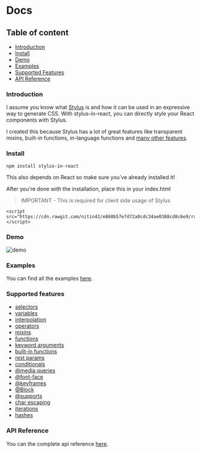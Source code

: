 # Docs

## Table of content

* [Introduction](#introduction)
* [Install](#install)
* [Demo](#demo)
* [Examples](#examples)
* [Supported Features](#supported-features)
* [API Reference](./api.md)

### Introduction

I assume you know what [Stylus]() is and how it can be used in an expressive way to generate CSS. With stylus-in-react, you can directly style your React components with Stylus.

I created this because Stylus has a lot of great features like transparent mixins, built-in functions, in-language functions and [many other features](http://stylus-lang.com/#features).

### Install

```
npm install stylus-in-react
```

This also depends on React so make sure you've already installed it!

After you're done with the installation, place this in your index.html

> IMPORTANT - This is required for client side usage of Stylus

```
<script src="https://cdn.rawgit.com/nitin42/e860b57e7d72a0cdc34ae0388cd8c6e9/raw/dae9a1a254b26ea951903cbb2d918e13f63db5e0/stylus.min.js"></script>
```

### Demo

![demo](http://g.recordit.co/H0PWjG7kMT.gif)

### Examples

You can find all the examples [here]().

### Supported features

* [selectors](http://stylus-lang.com/docs/selectors.html)
* [variables](http://stylus-lang.com/docs/variables.html)
* [interpolation](http://stylus-lang.com/docs/interpolations.html)
* [operators](http://stylus-lang.com/docs/operators.html)
* [mixins](http://stylus-lang.com/docs/mixins.html)
* [functions](http://stylus-lang.com/docs/functions.html)
* [keyword arguments](http://stylus-lang.com/docs/kwargs.html)
* [built-in functions](http://stylus-lang.com/docs/bifs.html)
* [rest params](http://stylus-lang.com/docs/vargs.html)
* [conditionals](http://stylus-lang.com/docs/conditionals.html)
* [@media queries](http://stylus-lang.com/docs/media.html)
* [@font-face](http://stylus-lang.com/docs/font-face.html)
* [@keyframes](http://stylus-lang.com/docs/keyframes.html)
* [@Block](http://stylus-lang.com/docs/block.html)
* [@supports](http://stylus-lang.com/docs/supports.html)
* [char escaping](http://stylus-lang.com/docs/escape.html)
* [iterations](http://stylus-lang.com/docs/iterations.html)
* [hashes](http://stylus-lang.com/docs/hashes.html)

### API Reference

You can the complete api reference [here]().
